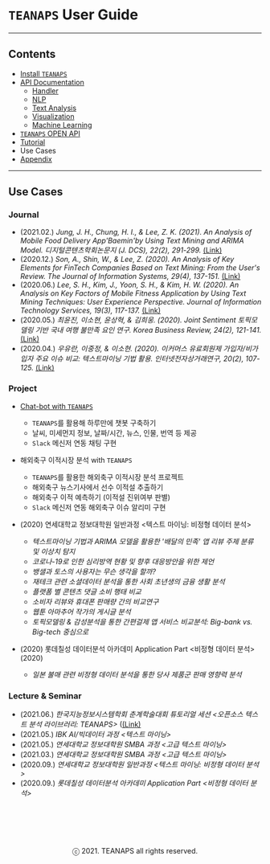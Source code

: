 # `TEANAPS` User Guide

---
## Contents
- [Install `TEANAPS`](./teanaps_user_guide-install_teanaps.md#teanaps-user-guide)
- [API Documentation](./teanaps_user_guide-api_documentation-handler.md#teanaps-user-guide)
  - [Handler](./teanaps_user_guide-api_documentation-handler.md#teanaps-user-guide)
  - [NLP](./teanaps_user_guide-api_documentation-nlp.md#teanaps-user-guide)
  - [Text Analysis](./teanaps_user_guide-api_documentation-text_analysis.md#teanaps-user-guide)
  - [Visualization](./teanaps_user_guide-api_documentation-visualization.md#teanaps-user-guide)
  - [Machine Learning](./teanaps_user_guide-api_documentation-machine-learning.md#teanaps-user-guide)
- [`TEANAPS` OPEN API](./teanaps_user_guide-rest_api.md#teanaps-user-guide)
- [Tutorial](./teanaps_user_guide-tutorial.md#teanaps-user-guide)
- Use Cases
- [Appendix](./teanaps_user_guide-appendix.md#teanaps-user-guide)

---
## Use Cases

### Journal
- (2021.02.) _Jung, J. H., Chung, H. I., & Lee, Z. K. (2021). An Analysis of Mobile Food Delivery App'Baemin'by Using Text Mining and ARIMA Model. 디지털콘텐츠학회논문지 (J. DCS), 22(2), 291-299._ [(Link)](http://journal.dcs.or.kr/xml/28233/28233.pdf)
- (2020.12.) _Son, A., Shin, W., & Lee, Z. (2020). An Analysis of Key Elements for FinTech Companies Based on Text Mining: From the User's Review. The Journal of Information Systems, 29(4), 137-151._ [(Link)](https://www.koreascience.or.kr/article/JAKO202009252092422.page)
- (2020.06.) _Lee, S. H., Kim, J., Yoon, S. H., & Kim, H. W. (2020). An Analysis on Key Factors of Mobile Fitness Application by Using Text Mining Techniques: User Experience Perspective. Journal of Information Technology Services, 19(3), 117-137._ [(Link)](https://www.koreascience.or.kr/article/JAKO202021741261139.page)
- (2020.05.) _최윤진, 이소현, 윤상혁, & 김희웅. (2020). Joint Sentiment 토픽모델링 기반 국내 여행 불만족 요인 연구. Korea Business Review, 24(2), 121-141._ [(Link)](https://www.dbpia.co.kr/Journal/articleDetail?nodeId=NODE09348682)
- (2020.04.) _우유란, 이중정, & 이소현. (2020). 이커머스 유료회원제 가입자/비가입자 주요 이슈 비교: 텍스트마이닝 기법 활용. 인터넷전자상거래연구, 20(2), 107-125._ [(Link)](https://www.dbpia.co.kr/Journal/articleDetail?nodeId=NODE09332620)

### Project
- [Chat-bot with `TEANAPS`](https://github.com/fingeredman/chatbot-with-teanaps#teanaps를-활용한-챗봇-구현)
  - `TEANAPS`를 활용해 하루만에 챗봇 구축하기
  - 날씨, 미세먼지 정보, 날짜/시간, 뉴스, 인물, 번역 등 제공
  - `Slack` 메신저 연동 채팅 구현

- 해외축구 이적시장 분석 with `TEANAPS`
  - `TEANAPS`를 활용한 해외축구 이적시장 분석 프로젝트
  - 해외축구 뉴스기사에서 선수 이적설 추출하기
  - 해외축구 이적 예측하기 (이적설 진위여부 판별)
  - `Slack` 메신저 연동 해외축구 이슈 알리미 구현

- (2020) 연세대학교 정보대학원 일반과정 <텍스트 마이닝: 비정형 데이터 분석> 
  - _텍스트마이닝 기법과 ARIMA 모델을 활용한 '배달의 민족' 앱 리뷰 주제 분류 및 이상치 탐지_
  - _코로나-19로 인한 심리방역 현황 및 향후 대응방안을 위한 제언_
  - _뱅샐과 토스의 사용자는 무슨 생각을 할까?_
  - _재테크 관련 소셜데이터 분석을 통한 사회 초년생의 금융 생활 분석_
  - _플랫폼 별 콘텐츠 댓글 소비 행태 비교_
  - _소비자 리뷰와 휴대폰 판매량 간의 비교연구_
  - _웹툰 아마추어 작가의 게시글 분석_
  - _토픽모델링 & 감성분석을 통한 간편걸제 앱 서비스 비교분석: Big-bank vs. Big-tech 중심으로_

- (2020) 롯데칠성 데이터분석 아카데미 Application Part <비정형 데이터 분석> (2020)
  - _일본 불매 관련 비정형 데이터 분석을 통한 당사 제품군 판매 영향력 분석_

### Lecture & Seminar
- (2021.06.) _한국지능정보시스템학회 춘계학술대회 튜토리얼 세션 <오픈소스 텍스트 분석 라이브러리: TEANAPS>_ ([(Link)](http://www.kiiss.or.kr/conference/conf/sub03.html)
- (2021.05.) _IBK AI/빅데이터 과정 <텍스트 마이닝>_
- (2021.05.) _연세대학교 정보대학원 SMBA 과정 <고급 텍스트 마이닝>_
- (2021.03.) _연세대학교 정보대학원 SMBA 과정 <고급 텍스트 마이닝>_
- (2020.09.) _연세대학교 정보대학원 일반과정 <텍스트 마이닝: 비정형 데이터 분석>_
- (2020.09.) _롯데칠성 데이터분석 아카데미 Application Part <비정형 데이터 분석>_

<br><br>
---
<center>ⓒ 2021. TEANAPS all rights reserved.</center>
